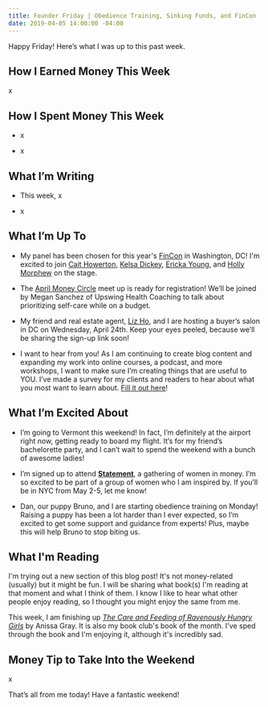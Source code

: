 ```yaml
---
title: Founder Friday | Obedience Training, Sinking Funds, and FinCon
date: 2019-04-05 14:00:00 -04:00
---
```


Happy Friday! Here’s what I was up to this past week.

## How I Earned Money This Week

x

## How I Spent Money This Week

* x

* x

## What I’m Writing

* This week, x

* x

## What I’m Up To

* My panel has been chosen for this year's [FinCon](https://finconexpo.com/) in Washington, DC! I'm excited to join [Cait Howerton](https://www.linkedin.com/in/caithowertonmba/), [Kelsa Dickey](https://fiscalfitnessphx.com/), [Ericka Young](https://www.tailormadebudgets.com/), and [Holly Morphew](https://www.financialimpact.com/) on the stage.

* The [April Money Circle](https://www.eventbrite.com/e/money-circle-honoring-self-care-keeping-your-pockets-full-tickets-59004572264) meet up is ready for registration! We’ll be joined by Megan Sanchez of Upswing Health Coaching to talk about prioritizing self-care while on a budget.

* My friend and real estate agent, [Liz Ho](https://www.rlahre.com/agent/liz-ho/), and I are hosting a buyer’s salon in DC on Wednesday, April 24th. Keep your eyes peeled, because we’ll be sharing the sign-up link soon!

* I want to hear from you! As I am continuing to create blog content and expanding my work into online courses, a podcast, and more workshops, I want to make sure I’m creating things that are useful to YOU. I’ve made a survey for my clients and readers to hear about what you most want to learn about. [Fill it out here](https://docs.google.com/forms/d/e/1FAIpQLSedjARbOmwC3_EomplCDDmNze_ZVLHwymIhqJbNcNqvM6gWVg/viewform?usp=sf_link)!

## What I’m Excited About

* I’m going to Vermont this weekend! In fact, I’m definitely at the airport right now, getting ready to board my flight. It’s for my friend’s bachelorette party, and I can’t wait to spend the weekend with a bunch of awesome ladies!

* I’m signed up to attend **[Statement](https://www.statementevent.co/)**, a gathering of women in money. I’m so excited to be part of a group of women who I am inspired by. If you’ll be in NYC from May 2-5, let me know!

* Dan, our puppy Bruno, and I are starting obedience training on Monday! Raising a puppy has been a lot harder than I ever expected, so I’m excited to get some support and guidance from experts! Plus, maybe this will help Bruno to stop biting us.

## What I'm Reading

I'm trying out a new section of this blog post! It's not money-related (usually) but it might be fun. I will be sharing what book(s) I'm reading at that moment and what I think of them. I know I like to hear what other people enjoy reading, so I thought you might enjoy the same from me.

This week, I am finishing up *[The Care and Feeding of Ravenously Hungry Girls](https://www.amazon.com/Care-Feeding-Ravenously-Hungry-Girls/dp/1984802437)* by Anissa Gray. It is also my book club's book of the month. I've sped through the book and I'm enjoying it, although it's incredibly sad.

## Money Tip to Take Into the Weekend

x

That’s all from me today! Have a fantastic weekend!